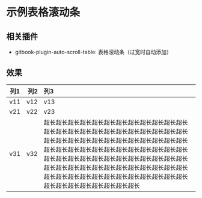 # 示例表格滚动条

## 相关插件

- gitbook-plugin-auto-scroll-table: 表格滚动条（过宽时自动添加）

## 效果


| 列1 | 列2 | 列3 |
|:---:|---:|:---|
| v11 | v12 | v13 | 
| v21 | v22 | v23 | 
| v31 | v32 | 超长超长超长超长超长超长超长超长超长超长超长超长超长超长超长超长超长超长超长超长超长超长超长超长超长超长超长超长超长超长超长超长超长超长超长超长超长超长超长超长超长超长超长超长超长超长超长超长超长超长超长超长超长超长超长超长超长超长超长超长超长超长超长超长超长超长超长超长超长超长超长超长超长超长超长超长超长超长超长超长超长超长超长超长超长超长超长超长超长超长超长超长 | 

